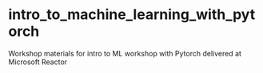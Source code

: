 # intro_to_machine_learning_with_pytorch
Workshop materials for intro to ML workshop with Pytorch delivered at Microsoft Reactor
